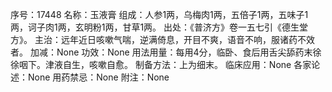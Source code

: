 序号：17448
名称：玉液膏
组成：人参1两，乌梅肉1两，五倍子1两，五味子1两，诃子肉1两，玄明粉1两，甘草1两。
出处：《普济方》卷一五七引《德生堂方》。
主治：远年近日咳嗽气喘，逆满倚息，开目不爽，语音不响，服诸药不效者。
加减：None
功效：None
用法用量：每用4分，临卧、食后用舌尖舔药末徐徐咽下。津液自生，咳嗽自愈。
制备方法：上为细末。
临床应用：None
各家论述：None
用药禁忌：None
附注：None
